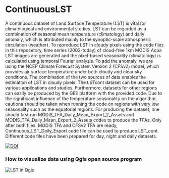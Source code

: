 # ContinuousLST
A continuous dataset of Land Surface Temperature (LST) is vital for climatological and environmental studies. LST can be regarded as a combination of seasonal mean temperature (climatology) and daily anomaly, which is attributed mainly to the synoptic-scale atmospheric circulation (weather). To reproduce LST in cloudy pixels using the code files in this reposetory, time series (2002-today) of cloud-free 1km MODIS Aqua LST images are generated and the pixel-based seasonality (climatology) is calculated using temporal Fourier analysis. To add the anomaly, we are using the NCEP Climate Forecast System Version 2 (CFSv2) model, which provides air surface temperature under both cloudy and clear sky conditions. The combination of the two sources of data enables the estimation of LST in cloudy pixels.
The LSTcont dataset can be used for various applications and studies. Furthermore, datasets for other regions can easily be produced by the GEE platform with the provided code. Due to the significant influence of the temperature seasonality on the algorithm, cautions should be taken when running the code on regions with very low seasonality such as the equatorial regions.
For producing the dataset, one should first run MODIS_TFA_Daily_Mean_Export_2_Assets and MODIS_TFA_Daily_Mean_Export_2_Assets codes to produce the TFAs. Only after both files, MODIS TFA and CFSv2 TFA are ready, Continuous_LST_Daily_Export code file can be used to produce LST_cont. Different code files have been prepared for day, night and daily datasets. 

<a href="https://doi.org/10.5281/zenodo.3952604"><img src="https://zenodo.org/badge/DOI/10.5281/zenodo.3952604.svg" alt="DOI"></a>

### How to visualize data using Qgis open source program
<img src="https://github.com/shilosh/ContinuousLST/blob/master/LST_in_Qgis.gif" alt="LST in Qgis">
